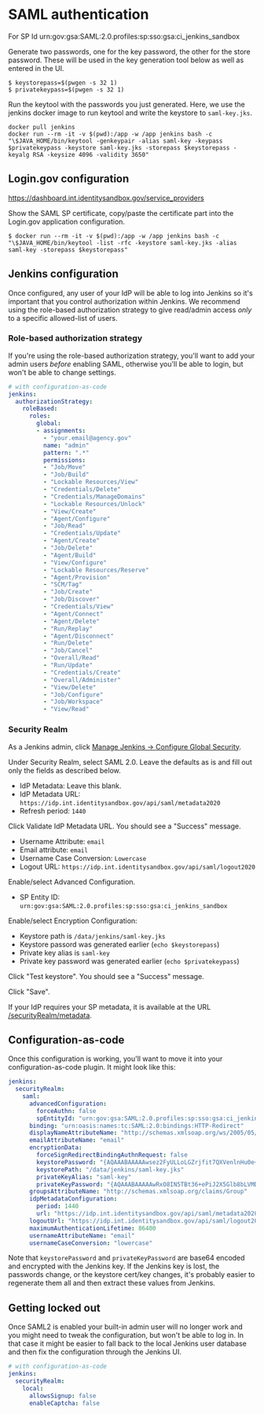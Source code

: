 # SAML authentication

For SP Id urn:gov:gsa:SAML:2.0.profiles:sp:sso:gsa:ci_jenkins_sandbox


Generate two passwords, one for the key password, the other for the store
password. These will be used in the key generation tool below as well as
entered in the UI.

    $ keystorepass=$(pwgen -s 32 1)
    $ privatekeypass=$(pwgen -s 32 1)

Run the keytool with the passwords you just generated. Here, we use the jenkins
docker image to run keytool and write the keystore to `saml-key.jks`.

```
docker pull jenkins
docker run --rm -it -v $(pwd):/app -w /app jenkins bash -c "\$JAVA_HOME/bin/keytool -genkeypair -alias saml-key -keypass $privatekeypass -keystore saml-key.jks -storepass $keystorepass -keyalg RSA -keysize 4096 -validity 3650"
```

## Login.gov configuration

https://dashboard.int.identitysandbox.gov/service_providers

Show the SAML SP certificate, copy/paste the certificate part into the Login.gov
application configuration.

    $ docker run --rm -it -v $(pwd):/app -w /app jenkins bash -c "\$JAVA_HOME/bin/keytool -list -rfc -keystore saml-key.jks -alias saml-key -storepass $keystorepass"


## Jenkins configuration

Once configured, any user of your IdP will be able to log into Jenkins so it's
important that you control authorization within Jenkins. We recommend using
the role-based authorization strategy to give read/admin access _only_ to
a specific allowed-list of users.


### Role-based authorization strategy

If you're using the role-based authorization strategy, you'll want to add your
admin users _before_ enabling SAML, otherwise you'll be able to login, but won't
be able to change settings.

```yaml
# with configuration-as-code
jenkins:
  authorizationStrategy:
    roleBased:
      roles:
        global:
        - assignments:
          - "your.email@agency.gov"
          name: "admin"
          pattern: ".*"
          permissions:
          - "Job/Move"
          - "Job/Build"
          - "Lockable Resources/View"
          - "Credentials/Delete"
          - "Credentials/ManageDomains"
          - "Lockable Resources/Unlock"
          - "View/Create"
          - "Agent/Configure"
          - "Job/Read"
          - "Credentials/Update"
          - "Agent/Create"
          - "Job/Delete"
          - "Agent/Build"
          - "View/Configure"
          - "Lockable Resources/Reserve"
          - "Agent/Provision"
          - "SCM/Tag"
          - "Job/Create"
          - "Job/Discover"
          - "Credentials/View"
          - "Agent/Connect"
          - "Agent/Delete"
          - "Run/Replay"
          - "Agent/Disconnect"
          - "Run/Delete"
          - "Job/Cancel"
          - "Overall/Read"
          - "Run/Update"
          - "Credentials/Create"
          - "Overall/Administer"
          - "View/Delete"
          - "Job/Configure"
          - "Job/Workspace"
          - "View/Read"
```


### Security Realm

As a Jenkins admin, click [Manage Jenkins -> Configure Global Security](https://ci.sandbox.datagov.us/configureSecurity/).

Under Security Realm, select SAML 2.0. Leave the defaults as is and fill out
only the fields as described below.

- IdP Metadata: Leave this blank.
- IdP Metadata URL: `https://idp.int.identitysandbox.gov/api/saml/metadata2020`
- Refresh period: `1440`

Click Validate IdP Metadata URL. You should see a "Success" message.

- Username Attribute: `email`
- Email attribute: `email`
- Username Case Conversion: `Lowercase`
- Logout URL: `https://idp.int.identitysandbox.gov/api/saml/logout2020`

Enable/select Advanced Configuration.

- SP Entity ID: `urn:gov:gsa:SAML:2.0.profiles:sp:sso:gsa:ci_jenkins_sandbox`

Enable/select Encryption Configuration:

- Keystore path is `/data/jenkins/saml-key.jks`
- Keystore passord was generated earlier (`echo $keystorepass`)
- Private key alias is `saml-key`
- Private key password was generated earlier (`echo $privatekeypass`)

Click "Test keystore". You should see a "Success" message.

Click "Save".

If your IdP requires your SP metadata, it is available at the URL
[/securityRealm/metadata](https://ci.sandbox.datagov.us/securityRealm/metadata).


## Configuration-as-code

Once this configuration is working, you'll want to move it into your
configuration-as-code plugin. It might look like this:

```yaml
jenkins:
  securityRealm:
    saml:
      advancedConfiguration:
        forceAuthn: false
        spEntityId: "urn:gov:gsa:SAML:2.0.profiles:sp:sso:gsa:ci_jenkins_sandbox"
      binding: "urn:oasis:names:tc:SAML:2.0:bindings:HTTP-Redirect"
      displayNameAttributeName: "http://schemas.xmlsoap.org/ws/2005/05/identity/claims/name"
      emailAttributeName: "email"
      encryptionData:
        forceSignRedirectBindingAuthnRequest: false
        keystorePassword: "{AQAAABAAAAAwsez2FyULLoLGZrjfit7QXVenlnHu0e+Vmt3J/lbYFdIal6K3jr2RCGOiHS0/5SciTZNYVjLKF6wftXabgdF7Bw==}"
        keystorePath: "/data/jenkins/saml-key.jks"
        privateKeyAlias: "saml-key"
        privateKeyPassword: "{AQAAABAAAAAwRxO8IN5TBt36+ePiJ2X5Glb8bLVMDRSLA1/a2y184h4kL7xzsOmD83/qTOhYy4pPXV2hciRp5oUhgGvcVLmeJA==}"
      groupsAttributeName: "http://schemas.xmlsoap.org/claims/Group"
      idpMetadataConfiguration:
        period: 1440
        url: "https://idp.int.identitysandbox.gov/api/saml/metadata2020"
      logoutUrl: "https://idp.int.identitysandbox.gov/api/saml/logout2020"
      maximumAuthenticationLifetime: 86400
      usernameAttributeName: "email"
      usernameCaseConversion: "lowercase"
```

Note that `keystorePassword` and `privateKeyPassword` are base64 encoded and
encrypted with the Jenkins key. If the Jenkins key is lost, the passwords
change, or the keystore cert/key changes, it's probably easier to regenerate
them all and then extract these values from Jenkins.


## Getting locked out

Once SAML2 is enabled your built-in admin user will no longer work and you might
need to tweak the configuration, but won't be able to log in. In that case it
might be easier to fall back to the local Jenkins user database and then fix the
configuration through the Jenkins UI.

```yaml
# with configuration-as-code
jenkins:
  securityRealm:
    local:
      allowsSignup: false
      enableCaptcha: false
```
